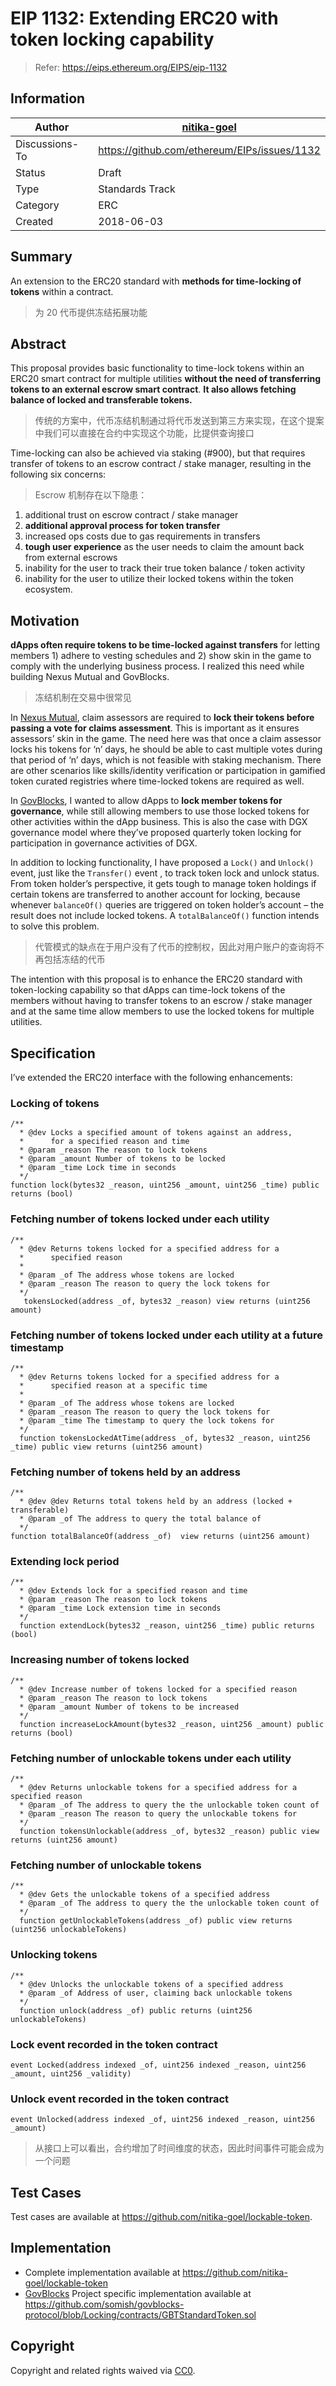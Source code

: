 # EIP 1132: Extending ERC20 with token locking capability

> Refer: <https://eips.ethereum.org/EIPS/eip-1132>

## Information

| Author         | [nitika-goel](mailto:nitika@govblocks.io)      |
| -------------- | ---------------------------------------------- |
| Discussions-To | <https://github.com/ethereum/EIPs/issues/1132> |
| Status         | Draft                                          |
| Type           | Standards Track                                |
| Category       | ERC                                            |
| Created        | 2018-06-03                                     |

## Summary

An extension to the ERC20 standard with **methods for time-locking of tokens** within a contract.

> 为 20 代币提供冻结拓展功能

## Abstract

This proposal provides basic functionality to time-lock tokens within an ERC20 smart contract for multiple utilities **without the need of transferring tokens to an external escrow smart contract**. **It also allows fetching balance of locked and transferable tokens.**

> 传统的方案中，代币冻结机制通过将代币发送到第三方来实现，在这个提案中我们可以直接在合约中实现这个功能，比提供查询接口

Time-locking can also be achieved via staking (#900), but that requires transfer of tokens to an escrow contract / stake manager, resulting in the following six concerns:

> Escrow 机制存在以下隐患：

1. additional trust on escrow contract / stake manager
2. **additional approval process for token transfer**
3. increased ops costs due to gas requirements in transfers
4. **tough user experience** as the user needs to claim the amount back from external escrows
5. inability for the user to track their true token balance / token activity
6. inability for the user to utilize their locked tokens within the token ecosystem.

## Motivation

**dApps often require tokens to be time-locked against transfers** for letting members 1) adhere to vesting schedules and 2) show skin in the game to comply with the underlying business process. I realized this need while building Nexus Mutual and GovBlocks.

> 冻结机制在交易中很常见

In [Nexus Mutual](https://nexusmutual.io/), claim assessors are required to **lock their tokens before passing a vote for claims assessment**. This is important as it ensures assessors’ skin in the game. The need here was that once a claim assessor locks his tokens for ‘n’ days, he should be able to cast multiple votes during that period of ‘n’ days, which is not feasible with staking mechanism. There are other scenarios like skills/identity verification or participation in gamified token curated registries where time-locked tokens are required as well.

In [GovBlocks](https://govblocks.io/), I wanted to allow dApps to **lock member tokens for governance**, while still allowing members to use those locked tokens for other activities within the dApp business. This is also the case with DGX governance model where they’ve proposed quarterly token locking for participation in governance activities of DGX.

In addition to locking functionality, I have proposed a `Lock()` and `Unlock()` event, just like the `Transfer()` event , to track token lock and unlock status. From token holder’s perspective, it gets tough to manage token holdings if certain tokens are transferred to another account for locking, because whenever `balanceOf()` queries are triggered on token holder’s account – the result does not include locked tokens. A `totalBalanceOf()` function intends to solve this problem.

> 代管模式的缺点在于用户没有了代币的控制权，因此对用户账户的查询将不再包括冻结的代币

The intention with this proposal is to enhance the ERC20 standard with token-locking capability so that dApps can time-lock tokens of the members without having to transfer tokens to an escrow / stake manager and at the same time allow members to use the locked tokens for multiple utilities.

## Specification

I’ve extended the ERC20 interface with the following enhancements:

### Locking of tokens

```
/**
  * @dev Locks a specified amount of tokens against an address,
  *      for a specified reason and time
  * @param _reason The reason to lock tokens
  * @param _amount Number of tokens to be locked
  * @param _time Lock time in seconds
  */
function lock(bytes32 _reason, uint256 _amount, uint256 _time) public returns (bool)
```

### Fetching number of tokens locked under each utility

```
/**
  * @dev Returns tokens locked for a specified address for a
  *      specified reason
  *
  * @param _of The address whose tokens are locked
  * @param _reason The reason to query the lock tokens for
  */
   tokensLocked(address _of, bytes32 _reason) view returns (uint256 amount)
```

### Fetching number of tokens locked under each utility at a future timestamp

```
/**
  * @dev Returns tokens locked for a specified address for a
  *      specified reason at a specific time
  *
  * @param _of The address whose tokens are locked
  * @param _reason The reason to query the lock tokens for
  * @param _time The timestamp to query the lock tokens for
  */
  function tokensLockedAtTime(address _of, bytes32 _reason, uint256 _time) public view returns (uint256 amount)
```

### Fetching number of tokens held by an address

```
/**
  * @dev @dev Returns total tokens held by an address (locked + transferable)
  * @param _of The address to query the total balance of
  */
function totalBalanceOf(address _of)  view returns (uint256 amount)
```

### Extending lock period

```
/**
  * @dev Extends lock for a specified reason and time
  * @param _reason The reason to lock tokens
  * @param _time Lock extension time in seconds
  */
  function extendLock(bytes32 _reason, uint256 _time) public returns (bool)
```

### Increasing number of tokens locked

```
/**
  * @dev Increase number of tokens locked for a specified reason
  * @param _reason The reason to lock tokens
  * @param _amount Number of tokens to be increased
  */
  function increaseLockAmount(bytes32 _reason, uint256 _amount) public returns (bool)
```

### Fetching number of unlockable tokens under each utility

```
/**
  * @dev Returns unlockable tokens for a specified address for a specified reason
  * @param _of The address to query the the unlockable token count of
  * @param _reason The reason to query the unlockable tokens for
  */
  function tokensUnlockable(address _of, bytes32 _reason) public view returns (uint256 amount)
```

### Fetching number of unlockable tokens

```
/**
  * @dev Gets the unlockable tokens of a specified address
  * @param _of The address to query the the unlockable token count of
  */
  function getUnlockableTokens(address _of) public view returns (uint256 unlockableTokens)
```

### Unlocking tokens

```
/**
  * @dev Unlocks the unlockable tokens of a specified address
  * @param _of Address of user, claiming back unlockable tokens
  */
  function unlock(address _of) public returns (uint256 unlockableTokens)
```

### Lock event recorded in the token contract

```
event Locked(address indexed _of, uint256 indexed _reason, uint256 _amount, uint256 _validity)
```

### Unlock event recorded in the token contract

```
event Unlocked(address indexed _of, uint256 indexed _reason, uint256 _amount)
```

> 从接口上可以看出，合约增加了时间维度的状态，因此时间事件可能会成为一个问题

## Test Cases

Test cases are available at <https://github.com/nitika-goel/lockable-token>.

## Implementation

- Complete implementation available at https://github.com/nitika-goel/lockable-token
- [GovBlocks](https://govblocks.io/) Project specific implementation available at https://github.com/somish/govblocks-protocol/blob/Locking/contracts/GBTStandardToken.sol

## Copyright

Copyright and related rights waived via [CC0](https://creativecommons.org/publicdomain/zero/1.0/).